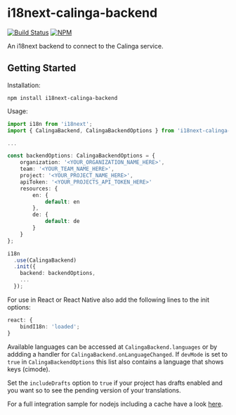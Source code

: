 # i18next-calinga-backend

[![Build Status](https://dev.azure.com/conplementag/Calinga/_apis/build/status/i18next-calinga-backend%20CI%20Build?branchName=master)](https://dev.azure.com/conplementag/Calinga/_build/latest?definitionId=119&branchName=master)
[![NPM](https://img.shields.io/npm/v/i18next-calinga-backend)](https://www.npmjs.com/package/i18next-calinga-backend)

An i18next backend to connect to the Calinga service.

## Getting Started

Installation:

```
npm install i18next-calinga-backend
```

Usage:

```ts
import i18n from 'i18next';
import { CalingaBackend, CalingaBackendOptions } from 'i18next-calinga-backend';

...

const backendOptions: CalingaBackendOptions = {
    organization: '<YOUR_ORGANIZATION_NAME_HERE>',
    team: '<YOUR_TEAM_NAME_HERE>',
    project: '<YOUR_PROJECT_NAME_HERE>',
    apiToken: '<YOUR_PROJECTS_API_TOKEN_HERE>'
    resources: {
        en: {
            default: en
        },
        de: {
            default: de
        }
    }
};

i18n
  .use(CalingaBackend)
  .init({
    backend: backendOptions,
    ...
  });

```

For use in React or React Native also add the following lines to the init options:

```ts
react: {
    bindI18n: 'loaded';
}
```

Available languages can be accessed at `CalingaBackend.languages` or by addding a handler for `CalingaBackend.onLanguageChanged`.
If `devMode` is set to `true` in `CalingaBackendOptions` this list also contains a language that shows keys (cimode).

Set the `includeDrafts` option to `true` if your project has drafts enabled and you want so to see the pending version of your translations.

For a full integration sample for nodejs including a cache have a look [here](https://github.com/conplementAG/calinga-nodejs-demo).
